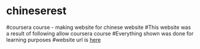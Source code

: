 # chineserest
#coursera course - making website for chinese website
#This website was a result of following allow coursera course
#Everything shown was done for learning purposes
#website url is <a href="https://dereky1.github.io/chineserest/" alt="website url">here</a>
